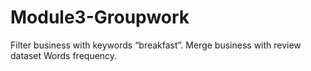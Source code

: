 # Module3-Groupwork
Filter business with keywords “breakfast”.
Merge business with review dataset
Words frequency. 
